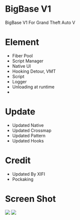 # BigBase V1
BigBase V1 For Grand Theft Auto V

# Element

- Fiber Pool
- Script Manager
- Native UI
- Hooking Detour, VMT
- Script
- Logger
- Unloading at runtime
- 
# Update

- Updated Native
- Updated Crossmap
- Updated Pattern
- Updated Hooks

# Credit
- Updated By XIFI
- Pockaking

# Screen Shot

![](console.png)
![](menu.png)
